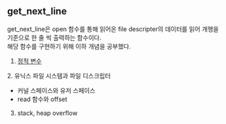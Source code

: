 ## get_next_line    
    
get_next_line은 open 함수를 통해 읽어온 file descripter의 데이터를 읽어 개행을 기준으로 한 줄 씩 출력하는 함수이다.    
해당 함수를 구현하기 위해 이하 개념을 공부했다.   
    
    
1. [정적 변수][staticvarilink]

[staticvarilink]:https://github.com/kshim1208/TIL/blob/main/42Courses/get_next_line/static%20variable/README.md
2. 유닉스 파일 시스템과 파일 디스크립터
  * 커널 스페이스와 유저 스페이스
  * read 함수와 offset
3. stack, heap overflow
    
    
